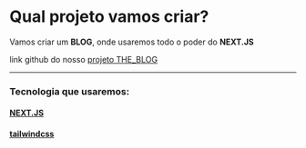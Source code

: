 # **Qual projeto vamos criar?**

Vamos criar um **BLOG**, onde usaremos todo o poder do **NEXT.JS**

link github do nosso [projeto THE_BLOG](https://github.com/luizomf/the-blog-next-react-course/)

---

### Tecnologia que usaremos:

#### [NEXT.JS](https://nextjs.org/)

#### [tailwindcss](https://tailwindcss.com/)
